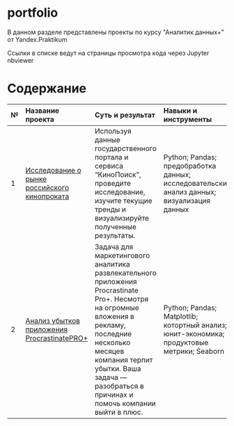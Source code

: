 # portfolio

В данном разделе представлены проекты по курсу "Аналитик данных+" от Yandex.Praktikum

Ссылки в списке ведут на страницы просмотра кода через Jupyter nbviewer

# Содержание
| № | Название проекта | Суть и результат | Навыки и инструменты |
| :-------------------- | :--------------------- |:---------------------------| :---------------------------| 
| 1 | [Исследование о рынке российского кинопроката](https://github.com/Yuliya-kagaeva/portfolio/blob/main/project/analysis_film.ipynb) | Используя данные государственного портала и сервиса “КиноПоиск”, проведите исследование, изучите текущие тренды и визуализируйте полученные результаты. | Python; Pandas; предобработка данных; исследовательский анализ данных; визуализация данных
| 2 | [Анализ убытков приложения ProcrastinatePRO+](https://[github.com/Yuliya-kagaeva/portfolio/blob/main/project/analysis_film.ipynb](https://github.com/Yuliya-kagaeva/portfolio/blob/main/project/analysis_of_business_indicators.ipynb))| Задача для маркетингового аналитика развлекательного приложения Procrastinate Pro+. Несмотря на огромные вложения в рекламу, последние несколько месяцев компания терпит убытки. Ваша задача — разобраться в причинах и помочь компании выйти в плюс. | Python; Pandas; Matplotlib; котортный анализ; юнит-экономика; продуктовые метрики; Seaborn

